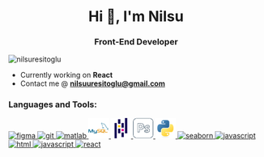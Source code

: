 <h1 align="center">Hi 👋, I'm Nilsu</h1>
<h3 align="center">Front-End Developer</h3>

<p align="left"> <img src="https://komarev.com/ghpvc/?username=nilsuresitoglu&label=Profile%20views&color=0e75b6&style=flat" alt="nilsuresitoglu" /> </p>

- Currently working on **React**
- Contact me @ **nilsuuresitoglu@gmail.com**


<p align="left"></p>

<h3 align="left">Languages and Tools:</h3>
<p align="left"> <a href="https://www.figma.com/" target="_blank" rel="noreferrer"> <img src="https://www.vectorlogo.zone/logos/figma/figma-icon.svg" alt="figma" width="40" height="40"/> </a>  <a href="https://git-scm.com/" target="_blank" rel="noreferrer"> <img src="https://www.vectorlogo.zone/logos/git-scm/git-scm-icon.svg" alt="git" width="40" height="40"/> </a> <a href="https://www.mathworks.com/" target="_blank" rel="noreferrer"> <img src="https://upload.wikimedia.org/wikipedia/commons/2/21/Matlab_Logo.png" alt="matlab" width="40" height="40"/> </a> <a href="https://www.mysql.com/" target="_blank" rel="noreferrer"> <img src="https://raw.githubusercontent.com/devicons/devicon/master/icons/mysql/mysql-original-wordmark.svg" alt="mysql" width="40" height="40"/> </a> <a href="https://pandas.pydata.org/" target="_blank" rel="noreferrer"> <img src="https://raw.githubusercontent.com/devicons/devicon/2ae2a900d2f041da66e950e4d48052658d850630/icons/pandas/pandas-original.svg" alt="pandas" width="40" height="40"/> </a> <a href="https://www.photoshop.com/en" target="_blank" rel="noreferrer"> <img src="https://raw.githubusercontent.com/devicons/devicon/master/icons/photoshop/photoshop-line.svg" alt="photoshop" width="40" height="40"/> </a> <a href="https://www.python.org" target="_blank" rel="noreferrer"> <img src="https://raw.githubusercontent.com/devicons/devicon/master/icons/python/python-original.svg" alt="python" width="40" height="40"/> </a> <a href="https://seaborn.pydata.org/" target="_blank" rel="noreferrer"> <img src="https://seaborn.pydata.org/_images/logo-mark-lightbg.svg" alt="seaborn" width="40" height="40"/> </a> <a href="https://www.javascript.com/" target="_blank" rel="noreferrer"> <img src="https://raw.githubusercontent.com/colorjs/javascript-yellow/2f8afb9f560494cf13a07f8322e93db3bf255c5c/logo.svg" alt="javascript" width="40" height="40"/> </a> <a href="https://html.com/" target="_blank" rel="noreferrer"> <img src="http://www.w3.org/html/logo/badge/html5-badge-v-connectivity-css3-device-graphics-multimedia-performance-semantics-storage.png" alt="html" width="40" height="40"/> </a> <a href="https://www.javascript.com/" target="_blank" rel="noreferrer"> <img src="https://raw.githubusercontent.com/colorjs/javascript-yellow/2f8afb9f560494cf13a07f8322e93db3bf255c5c/logo.svg" alt="javascript" width="40" height="40"/> </a>
<a href="https://react.dev/" target="_blank" rel="noreferrer"> <img src="https://avatars.githubusercontent.com/u/39895671?s=200&v=4" alt="react" width="40" height="40"/> </a></p>



<!---
nilsures/nilsures is a ✨ special ✨ repository because its `README.md` (this file) appears on your GitHub profile.
You can click the Preview link to take a look at your changes.
--->
